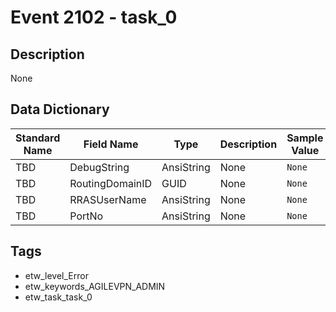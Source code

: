 # Event 2102 - task_0

## Description
None

## Data Dictionary
|Standard Name|Field Name|Type|Description|Sample Value|
|---|---|---|---|---|
|TBD|DebugString|AnsiString|None|`None`|
|TBD|RoutingDomainID|GUID|None|`None`|
|TBD|RRASUserName|AnsiString|None|`None`|
|TBD|PortNo|AnsiString|None|`None`|

## Tags
* etw_level_Error
* etw_keywords_AGILEVPN_ADMIN
* etw_task_task_0